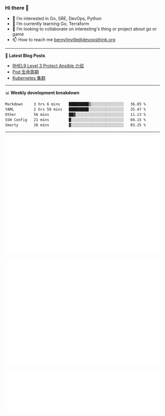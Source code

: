 ### Hi there 👋

- 👀 I’m interested in Go, SRE, DevOps, Python
- 🌱 I’m currently learning Go, Terraform
- 👯 I’m looking to collaborate on interesting's thing or project about go or game
- 📫 How to reach me bernylinville@devopsthink.org

-------

**📝 Latest Blog Posts**

<!-- BLOG-POST-LIST:START -->
- [RHEL9 Level 3 Protect Ansible 介绍](https://devopsthink.org/archives/rhel9-level3-protect-ansible-role)
- [Pod 生命周期](https://devopsthink.org/archives/pod-Lifecycle)
- [Kubernetes 集群](https://devopsthink.org/archives/kubernetes-cluster)
<!-- BLOG-POST-LIST:END -->

-------

📊 **Weekly development breakdown**
<!--START_SECTION:waka-->

```txt
Markdown     3 hrs 6 mins    █████████▒░░░░░░░░░░░░░░░   36.85 %
YAML         2 hrs 59 mins   █████████░░░░░░░░░░░░░░░░   35.47 %
Other        56 mins         ██▓░░░░░░░░░░░░░░░░░░░░░░   11.13 %
SSH Config   21 mins         █░░░░░░░░░░░░░░░░░░░░░░░░   04.15 %
Smarty       16 mins         ▓░░░░░░░░░░░░░░░░░░░░░░░░   03.25 %
```

<!--END_SECTION:waka-->

-------

![Metrics](/github-metrics.svg)

![isocalendar fullyear](/metrics.plugin.isocalendar.fullyear.svg)

![languages details](/metrics.plugin.languages.details.svg)
